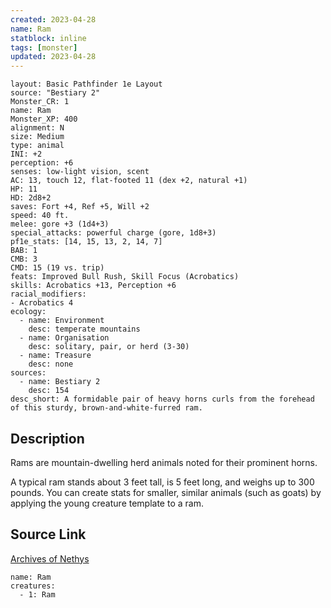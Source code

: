 ```yaml
---
created: 2023-04-28
name: Ram
statblock: inline
tags: [monster]
updated: 2023-04-28
---
```

```statblock
layout: Basic Pathfinder 1e Layout
source: "Bestiary 2"
Monster_CR: 1
name: Ram
Monster_XP: 400
alignment: N
size: Medium
type: animal
INI: +2
perception: +6
senses: low-light vision, scent
AC: 13, touch 12, flat-footed 11 (dex +2, natural +1)
HP: 11
HD: 2d8+2
saves: Fort +4, Ref +5, Will +2
speed: 40 ft.
melee: gore +3 (1d4+3)
special_attacks: powerful charge (gore, 1d8+3)
pf1e_stats: [14, 15, 13, 2, 14, 7]
BAB: 1
CMB: 3
CMD: 15 (19 vs. trip)
feats: Improved Bull Rush, Skill Focus (Acrobatics)
skills: Acrobatics +13, Perception +6
racial_modifiers:
- Acrobatics 4
ecology:
  - name: Environment
    desc: temperate mountains
  - name: Organisation
    desc: solitary, pair, or herd (3-30)
  - name: Treasure
    desc: none
sources:
  - name: Bestiary 2
    desc: 154
desc_short: A formidable pair of heavy horns curls from the forehead of this sturdy, brown-and-white-furred ram.
```
## Description
Rams are mountain-dwelling herd animals noted for their prominent horns.

A typical ram stands about 3 feet tall, is 5 feet long, and weighs up to 300 pounds. You can create stats for smaller, similar animals (such as goats) by applying the young creature template to a ram.
## Source Link
[Archives of Nethys](https://aonprd.com/MonsterDisplay.aspx?ItemName=Ram)
```encounter-table
name: Ram
creatures:
  - 1: Ram
```
